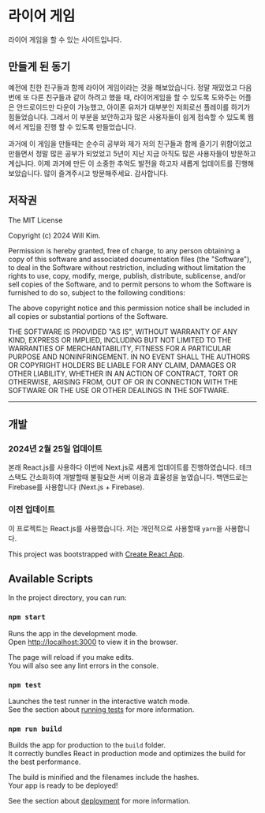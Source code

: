 # 라이어 게임

라이어 게임을 할 수 있는 사이트입니다.

## 만들게 된 동기

예전에 친한 친구들과 함께 라이어 게임이라는 것을 해보았습니다. 정말 재밌었고 다음번에 또 다른 친구들과 같이 하려고 했을 때, 라이어게임을 할 수 있도록 도와주는 어플은 안드로이드만 다운이 가능했고, 아이폰 유저가 대부분인 저희로선 플레이를 하기가 힘들었습니다. 그레서 이 부분을 보안하고자 많은 사용자들이 쉽게 접속할 수 있도록 웹에서 게임을 진행 할 수 있도록 만들었습니다.

과거에 이 게임을 만들때는 순수히 공부와 제가 저의 친구들과 함께 즐기기 위함이었고 만들면서 정말 많은 공부가 되었었고 5년이 지난 지금 아직도 많은 사용자들이 방문하고 계십니다. 이제 과거에 만든 이 소중한 추억도 발전을 하고자 새롭게 업데이트를 진행해 보았습니다. 많이 즐겨주시고 방문해주세요. 감사합니다.

## 저작권

The MIT License

Copyright (c) 2024 Will Kim.

Permission is hereby granted, free of charge, to any person obtaining a copy
of this software and associated documentation files (the "Software"), to deal
in the Software without restriction, including without limitation the rights
to use, copy, modify, merge, publish, distribute, sublicense, and/or sell
copies of the Software, and to permit persons to whom the Software is
furnished to do so, subject to the following conditions:

The above copyright notice and this permission notice shall be included in
all copies or substantial portions of the Software.

THE SOFTWARE IS PROVIDED "AS IS", WITHOUT WARRANTY OF ANY KIND, EXPRESS OR
IMPLIED, INCLUDING BUT NOT LIMITED TO THE WARRANTIES OF MERCHANTABILITY,
FITNESS FOR A PARTICULAR PURPOSE AND NONINFRINGEMENT. IN NO EVENT SHALL THE
AUTHORS OR COPYRIGHT HOLDERS BE LIABLE FOR ANY CLAIM, DAMAGES OR OTHER
LIABILITY, WHETHER IN AN ACTION OF CONTRACT, TORT OR OTHERWISE, ARISING FROM,
OUT OF OR IN CONNECTION WITH THE SOFTWARE OR THE USE OR OTHER DEALINGS IN
THE SOFTWARE.

---

## 개발

### 2024년 2월 25일 업데이트

본래 React.js를 사용하다 이번에 Next.js로 새롭게 업데이트를 진행하였습니다. 테크 스택도 간소화하여 개발할때 불필요한 서버 이용과 효율성을 높였습니다. 백앤드로는 Firebase를 사용합니다 (Next.js + Firebase).

### 이전 업데이트

이 프로젝트는 React.js를 사용했습니다. 저는 개인적으로 사용할때 `yarn`을 사용합니다.

This project was bootstrapped with [Create React App](https://github.com/facebook/create-react-app).

## Available Scripts

In the project directory, you can run:

### `npm start`

Runs the app in the development mode.  
Open [http://localhost:3000](http://localhost:3000) to view it in the browser.

The page will reload if you make edits.  
You will also see any lint errors in the console.

### `npm test`

Launches the test runner in the interactive watch mode.  
See the section about [running tests](https://facebook.github.io/create-react-app/docs/running-tests) for more information.

### `npm run build`

Builds the app for production to the `build` folder.  
It correctly bundles React in production mode and optimizes the build for the best performance.

The build is minified and the filenames include the hashes.  
Your app is ready to be deployed!

See the section about [deployment](https://facebook.github.io/create-react-app/docs/deployment) for more information.
